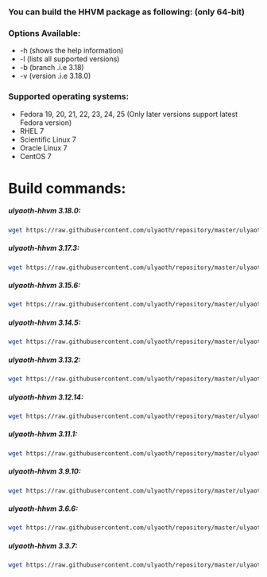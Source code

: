 ### You can build the HHVM package as following: (only 64-bit)

### Options Available:
* -h (shows the help information)
* -l (lists all supported versions)
* -b (branch .i.e 3.18)
* -v (version .i.e 3.18.0)

### Supported operating systems:
* Fedora 19, 20, 21, 22, 23, 24, 25 (Only later versions support latest Fedora version)
* RHEL 7
* Scientific Linux 7
* Oracle Linux 7
* CentOS 7

# Build commands:
##### ulyaoth-hhvm 3.18.0:
```bash
wget https://raw.githubusercontent.com/ulyaoth/repository/master/ulyaoth-hhvm/build-ulyaoth-hhvm.sh ; chmod +x build-ulyaoth-hhvm.sh ; ./build-ulyaoth-hhvm.sh -b 3.18 -v 3.18.0
```

##### ulyaoth-hhvm 3.17.3:
```bash
wget https://raw.githubusercontent.com/ulyaoth/repository/master/ulyaoth-hhvm/build-ulyaoth-hhvm.sh ; chmod +x build-ulyaoth-hhvm.sh ; ./build-ulyaoth-hhvm.sh -b 3.17 -v 3.17.3
```

##### ulyaoth-hhvm 3.15.6:
```bash
wget https://raw.githubusercontent.com/ulyaoth/repository/master/ulyaoth-hhvm/build-ulyaoth-hhvm.sh ; chmod +x build-ulyaoth-hhvm.sh ; ./build-ulyaoth-hhvm.sh -b 3.15 -v 3.15.6
```

##### ulyaoth-hhvm 3.14.5:
```bash
wget https://raw.githubusercontent.com/ulyaoth/repository/master/ulyaoth-hhvm/build-ulyaoth-hhvm.sh ; chmod +x build-ulyaoth-hhvm.sh ; ./build-ulyaoth-hhvm.sh -b 3.14 -v 3.14.5
```

##### ulyaoth-hhvm 3.13.2:
```bash
wget https://raw.githubusercontent.com/ulyaoth/repository/master/ulyaoth-hhvm/build-ulyaoth-hhvm.sh ; chmod +x build-ulyaoth-hhvm.sh ; ./build-ulyaoth-hhvm.sh -b 3.13 -v 3.13.2
```

##### ulyaoth-hhvm 3.12.14:
```bash
wget https://raw.githubusercontent.com/ulyaoth/repository/master/ulyaoth-hhvm/build-ulyaoth-hhvm.sh ; chmod +x build-ulyaoth-hhvm.sh ; ./build-ulyaoth-hhvm.sh -b 3.13 -v 3.13.2
```

##### ulyaoth-hhvm 3.11.1:
```bash
wget https://raw.githubusercontent.com/ulyaoth/repository/master/ulyaoth-hhvm/build-ulyaoth-hhvm.sh ; chmod +x build-ulyaoth-hhvm.sh ; ./build-ulyaoth-hhvm.sh -b 3.11 -v 3.11.1
```

##### ulyaoth-hhvm 3.9.10:
```bash
wget https://raw.githubusercontent.com/ulyaoth/repository/master/ulyaoth-hhvm/build-ulyaoth-hhvm.sh ; chmod +x build-ulyaoth-hhvm.sh ; ./build-ulyaoth-hhvm.sh -b 3.9 -v 3.9.10
```

##### ulyaoth-hhvm 3.6.6:
```bash
wget https://raw.githubusercontent.com/ulyaoth/repository/master/ulyaoth-hhvm/build-ulyaoth-hhvm.sh ; chmod +x build-ulyaoth-hhvm.sh ; ./build-ulyaoth-hhvm.sh -b 3.6 -v 3.6.6
```

##### ulyaoth-hhvm 3.3.7:
```bash
wget https://raw.githubusercontent.com/ulyaoth/repository/master/ulyaoth-hhvm/build-ulyaoth-hhvm.sh ; chmod +x build-ulyaoth-hhvm.sh ; ./build-ulyaoth-hhvm.sh -b 3.3 -v 3.3.7
```